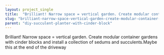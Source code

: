 ```yaml
---
layout: project_single
title:  "Brilliant! Narrow space = vertical garden. Create modular container gardens with cinder blocks and install a collection of sedums and succulents.Maybe this at the end of the driveway"
slug: "brilliant-narrow-space-vertical-garden-create-modular-container-gardens-with-cinder-blocks-and-install-a"
parent: "diy-succulent-planter-with-cinder-block"
---
```

Brilliant! Narrow space = vertical garden. Create modular container gardens with cinder blocks and install a collection of sedums and succulents.Maybe this at the end of the driveway